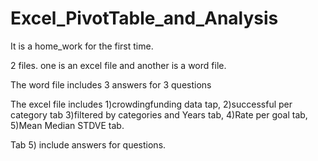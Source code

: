 # Excel_PivotTable_and_Analysis
It is a home_work for the first time.

2 files. one is an excel file and another is a word file.

The word file includes 3 answers for 3 questions

The excel file includes 1)crowdingfunding data tap, 2)successful per category tab 3)filtered by categories and Years tab, 4)Rate per goal tab, 5)Mean Median STDVE tab.

Tab 5) include answers for questions.

